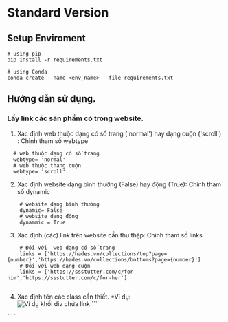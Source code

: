 # Standard Version

## Setup Enviroment
```
# using pip
pip install -r requirements.txt

# using Conda
conda create --name <env_name> --file requirements.txt
```
## Hướng dẫn sử dụng.
### Lấy link các sản phẩm có trong website.
  1. Xác định web thuộc dạng có số trang ('normal') hay dạng cuộn ('scroll') : Chỉnh tham số webtype
  ```
    # web thuộc dạng có số trang
    webtype= 'normal' 
    # web thuộc thạng cuộn
    webtype= 'scroll'
  ```
  2. Xác định website dạng bình thường (False) hay động (True): Chỉnh tham số dynamic
  ```
      # website dạng bình thường
      dynamic= False
      # website dạng động
      dynammic = True
  ```
  3. Xác định (các) link trên website cần thu thập: Chỉnh tham số links
  ```
      # Đối với  web dạng có số trang
      links = ['https://hades.vn/collections/top?page={number}','https://hades.vn/collections/bottoms?page={number}']
      # Đối với web dạng cuộn
      links = ['https://ssstutter.com/c/for-him','https://ssstutter.com/c/for-her']
      
  ```
  4. Xác định tên các class cần thiết.
   *Ví dụ: \
    ![Ví dụ khối div chứa link](https://i.imgur.com/hb7db1Q.png)
    ```
    
    ```
    
    
